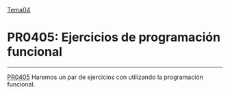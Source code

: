 [Tema04](../index.md)

# PR0405: Ejercicios de programación funcional

--- 
[PR0405](https://vgonzalez165.github.io/apuntes_sge/ut04_python/pr0405_programacion_funcional.html)
Haremos un par de ejercicios con utilizando la programación funcional.